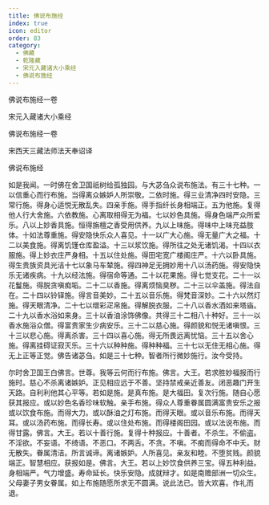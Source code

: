 ```yaml
---
title: 佛说布施经
index: true
icon: editor
order: 83
category:
  - 佛藏
  - 乾隆藏
  - 宋元入藏诸大小乘经
  - 佛说布施经
---
```


佛说布施经一卷  

宋元入藏诸大小乘经  

佛说布施经一卷  

宋西天三藏法师法天奉诏译  

佛说布施经  

如是我闻。一时佛在舍卫国祇树给孤独园。与大苾刍众说布施法。有三十七种。一以信重心而行布施。当得离众嫉妒人所崇敬。二依时施。得三业清净四时安隐。三常行施。得身心适悦无散乱失。四亲手施。得手指纤长身相端正。五为他施。复得他人行大舍施。六依教施。心离取相得无为福。七以妙色具施。得身色端严众所爱乐。八以上妙香具施。恒得旃檀之香受用供养。九以上味施。得味中上味充益肢体。十如法尊重施。得安隐快乐众人喜见。十一以广大心施。得无量广大之福。十二以美食施。得离饥馑仓库盈溢。十三以浆饮施。得所往之处无诸饥渴。十四以衣服施。得上妙衣庄严身相。十五以住处施。得田宅宽广楼阁庄严。十六以卧具施。得生贵族资具光洁十七以象马车辇施。得四神足无拥妙用十八以汤药施。得安隐快乐无诸疾病。十九以经法施。得宿命等通。二十以花果施。得七觉支花。二十一以花鬘施。得脱贪嗔痴垢。二十二以香施。得离烦恼臭秽。二十三以伞盖施。得法自在。二十四以铃铎施。得言音美妙。二十五以音乐施。得梵音深妙。二十六以然灯施。得天眼清净。二十七以缯彩疋帛施。得解脱衣服。二十八以香水洒如来塔庙。二十九以香水浴如来身。三十以香油涂饰佛像。共得三十二相八十种好。三十一以香水施浴众僧。得富贵家生少病安乐。三十二以慈心施。得颜貌和悦无诸嗔恨。三十三以悲心施。得离杀害。三十四以喜心施。得无所畏远离忧恼。三十五以舍心施。得离挂碍证寂灭乐。三十六以种种施。得种种福。三十七以无住无相心施。得无上正等正觉。佛告诸苾刍。如是三十七种。智者所行微妙施行。汝今受持。  

尔时舍卫国王白佛言。世尊。我等云何而行布施。佛言。大王。若求胜妙福报而行施时。慈心不杀离诸嫉妒。正见相应远于不善。坚持禁戒亲近善友。闭恶趣门开生天路。自利利他其心平等。若如是施。是真布施。是大福田。复次行施。随自心愿获其报应。或以妙色名香珍味软触。亲手布施。得众人尊重眷属圆满富贵安乐之报或以饮食布施。而得大力。或以酥油之灯布施。而得天眼。或以音乐布施。而得天耳。或以汤药布施。而得长寿。或以住处布施。而得楼阁田园。或以法说布施。而得甘露。佛言。大王。若以十善行施。复得十种报应。十善者。不杀生。不偷盗。不淫欲。不妄语。不绮语。不恶口。不两舌。不贪。不嗔。不痴而得命不中夭。财无散失。眷属清洁。所言诚谛。离诸嫉妒。人所喜见。亲友和睦。不堕贫贱。颜貌端正。智慧相应。获报如是。佛言。大王。若以上妙饮食供养三宝。得五种利益。身相端严。气力增盛。寿命延长。快乐安隐。成就辩才。如是南赡部洲一切众生。父母妻子男女眷属。如上布施随愿所求无不圆满。说此法已。皆大欢喜。作礼而退。  
